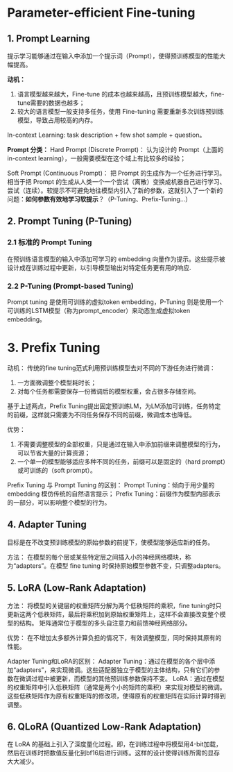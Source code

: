 # Parameter-efficient Fine-tuning

## 1. Prompt Learning
提示学习能够通过在输入中添加一个提示词（Prompt），使得预训练模型的性能大幅提高。

**动机：**
1. 语言模型越来越大，Fine-tune 的成本也越来越高，且预训练模型越大，fine-tune需要的数据也越多；
2. 较大的语言模型一般支持多任务，使用 Fine-tuning 需要重新多次训练预训练模型，导致占用较高的内存。

In-context Learning: task description + few shot sample + question。

**Prompt 分类：**
Hard Prompt (Discrete Prompt)：
认为设计的 Prompt（上面的in-context learning），一般需要模型在这个域上有比较多的经验；

Soft Prompt (Continuous Prompt)：
把 Prompt 的生成作为一个任务进行学习。相当于把 Prompt 的生成从人类一个一个尝试（离散）变换成机器自己进行学习、尝试（连续）。软提示不可避免地往模型内引入了新的参数，这就引入了一个新的问题：**如何参数有效地学习软提示**？（P-Tuning、Prefix-Tuning...）

## 2. Prompt Tuning (P-Tuning)
### 2.1 标准的 Prompt Tuning
在预训练语言模型的输入中添加可学习的 embedding 向量作为提示。这些提示被设计成在训练过程中更新，以引导模型输出对特定任务更有用的响应.

### 2.2 P-Tuning (Prompt-based Tuning)
Prompt tuning 是使用可训练的虚拟token embedding，P-Tuning 则是使用一个可训练的LSTM模型（称为prompt_encoder）来动态生成虚拟token embedding。


# 3. Prefix Tuning
动机：
传统的fine tuning范式利用预训练模型去对不同的下游任务进行微调：
1. 一方面微调整个模型耗时长；
2. 对每个任务都需要保存一份微调后的模型权重，会占很多存储空间。

基于上述两点，Prefix Tuning提出固定预训练LM，为LM添加可训练，任务特定的前缀，这样就只需要为不同任务保存不同的前缀，微调成本也降低。

优势：
1. 不需要调整模型的全部权重，只是通过在输入中添加前缀来调整模型的行为，可以节省大量的计算资源；
2. 一个单一的模型能够适应多种不同的任务，前缀可以是固定的（hard prompt）或可训练的（soft prompt）。

Prefix Tuning 与 Prompt Tuning 的区别：
Prompt Tuning：倾向于用少量的 embedding 模仿传统的自然语言提示；
Prefix Tuning：前缀作为模型内部表示的一部分，可以影响整个模型的行为。

## 4. Adapter Tuning
目标是在不改变预训练模型的原始参数的前提下，使模型能够适应新的任务。

方法：
在模型的每个层或某些特定层之间插入小的神经网络模块，称为“adapters”。在模型 fine tuning 时保持原始模型参数不变，只调整adapters。

## 5. LoRA (Low-Rank Adaptation)
方法：
将模型的关键层的权重矩阵分解为两个低秩矩阵的乘积，fine tuning时只更新这两个低秩矩阵，最后将乘积加到原始权重矩阵上，这样不会直接改变整个模型的结构。
矩阵通常位于模型的多头自注意力和前馈神经网络部分。

优势：
在不增加太多额外计算负担的情况下，有效调整模型，同时保持其原有的性能。

Adapter Tuning和LoRA的区别：
Adapter Tuning：通过在模型的各个层中添加“adapters”，来实现微调。这些适配器独立于模型的主体结构，只有它们的参数在微调过程中被更新，而模型的其他预训练参数保持不变。
LoRA：通过在模型的权重矩阵中引入低秩矩阵（通常是两个小的矩阵的乘积）来实现对模型的微调。这些低秩矩阵作为原有权重矩阵的修改项，使得原有的权重矩阵在实际计算时得到调整。

## 6. QLoRA (Quantized Low-Rank Adaptation)
在 LoRA 的基础上引入了深度量化过程。即，在训练过程中将模型用4-bit加载，然后在训练时把数值反量化到bf16后进行训练。这样的设计使得训练所需的显存大大减少。